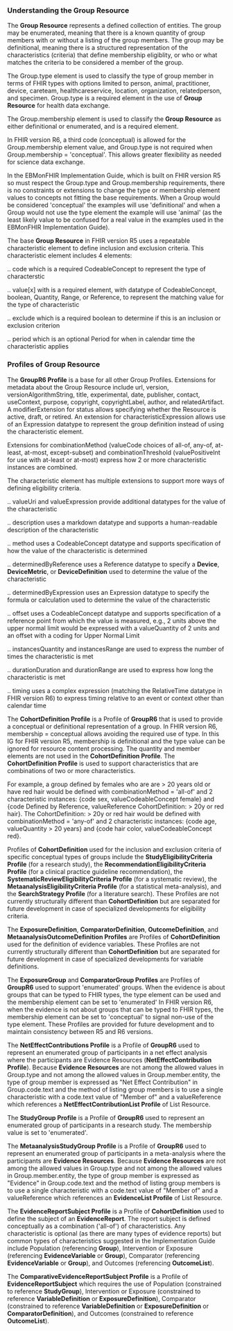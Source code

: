 ### Understanding the Group Resource

The <b>Group Resource</b> represents a defined collection of entities. The group may be enumerated, meaning that there is a known quantity of group members with or without a listing of the group members. The group may be definitional, meaning there is a structured representation of the characteristics (criteria) that define membership eligiblity, or who or what matches the criteria to be considered a member of the group.

The Group.type element is used to classify the type of group member in terms of FHIR types with options limited to person, animal, practitioner, device, careteam, healthcareservice, location, organization, relatedperson, and specimen. Group.type is a required element in the use of <b>Group Resource</b> for health data exchange.

The Group.membership element is used to classify the <b>Group Resource</b> as either definitional or enumerated, and is a required element.

In FHIR version R6, a third code (conceptual) is allowed for the Group.membership element value, and Group.type is not required when Group.membership = 'conceptual'. This allows greater flexibility as needed for science data exchange.

In the EBMonFHIR Implementation Guide, which is built on FHIR version R5 so must respect the Group.type and Group.membership requirements, there is no constraints or extensions to change the type or membership element values to concepts not fitting the base requirements. When a Group would be considered 'conceptual' the examples will use 'definitional' and when a Group would not use the type element the example will use 'animal' (as the least likely value to be confused for a real value in the examples used in the EBMonFHIR Implementation Guide).

The base <b>Group Resource</b> in FHIR version R5 uses a repeatable characteristic element to define inclusion and exclusion criteria. This characteristic element includes 4 elements:

.. code which is a required CodeableConcept to represent the type of characterstic

.. value[x] with is a required element, with datatype of CodeableConcept, boolean, Quantity, Range, or Reference, to represent the matching value for the type of characteristic

.. exclude which is a required boolean to determine if this is an inclusion or exclusion criterion

.. period which is an optional Period for when in calendar time the characteristic applies

### Profiles of Group Resource

The <b>GroupR6 Profile</b> is a base for all other Group Profiles. Extensions for metadata about the Group Resource include url, version, versionAlgorithmString, title, experimental, date, publisher, contact, useContext, purpose, copyright, copyrightLabel, author, and relatedArtifact. A modifierExtension for status allows specifying whether the Resource is active, draft, or retired. An extension for characteristicExpression allows use of an Expression datatype to represent the group definition instead of using the characteristic element.

Extensions for combinationMethod (valueCode choices of all-of, any-of, at-least, at-most, except-subset) and combinationThreshold (valuePositiveInt for use with at-least or at-most) express how 2 or more characteristic instances are combined.

The characteristic element has multiple extensions to support more ways of defining eligibility criteria.

.. valueUri and valueExpression provide additional datatypes for the value of the characteristic

.. description uses a markdown datatype and supports a human-readable description of the characteristic

.. method uses a CodeableConcept datatype and supports specification of how the value of the characteristic is determined

.. determinedByReference uses a Reference datatype to specify a <b>Device</b>, <b>DeviceMetric</b>, or <b>DeviceDefinition</b> used to determine the value of the characteristic

.. determinedByExpression uses an Expression datatype to specify the formula or calculation used to determine the value of the characteristic

.. offset uses a CodeableConcept datatype and supports specification of a reference point from which the value is measured, e.g., 2 units above the upper normal limit would be expressed with a valueQuantity of 2 units and an offset with a coding for Upper Normal Limit

.. instancesQuantity and instancesRange are used to express the number of times the characteristic is met

.. durationDuration and durationRange are used to express how long the characteristic is met

.. timing uses a complex expression (matching the RelativeTime datatype in FHIR version R6) to express timing relative to an event or context other than calendar time

The <b>CohortDefinition Profile</b> is a Profile of <b>GroupR6</b> that is used to provide a conceptual or definitional representation of a group. In FHIR version R6, membership = conceptual allows avoiding the required use of type. In this IG for FHIR version R5, membership is definitional and the type value can be ignored for resource content processing. The quantity and member elements are not used in the <b>CohortDefinition Profile</b>.
The <b>CohortDefinition Profile</b> is used to support characteristics that are combinations of two or more characteristics. 

For example, a group defined by females who are are > 20 years old or have red hair would be defined with combinationMethod = 'all-of' and 2 characteristic instances: {code sex, valueCodeableConcept female} and {code Defined by Reference, valueReference CohortDefinition: > 20y or red hair}. 
The CohortDefinition: > 20y or red hair would be defined with combinationMethod = 'any-of' and 2 characteristic instances: {code age, valueQuantity > 20 years} and {code hair color, valueCodeableConcept red}.

Profiles of <b>CohortDefinition</b> used for the inclusion and exclusion criteria of specific conceptual types of groups include the <b>StudyEligibilityCriteria Profile</b> (for a research study), the <b>RecommendationEligibilityCriteria Profile</b> (for a clinical practice guideline recommendation), the <b>SystematicReviewEligibilityCriteria Profile</b> (for a systematic review), the <b>MetaanalysisEligibilityCriteria Profile</b> (for a statistical meta-analysis), and the <b>SearchStrategy Profile</b> (for a literature search). These Profiles are not currently structurally different than <b>CohortDefinition</b> but are separated for future development in case of specialized developments for eligibility criteria.

The <b>ExposureDefinition</b>, <b>ComparatorDefinition</b>, <b>OutcomeDefinition</b>, and <b>MetaanalysisOutcomeDefinition Profiles</b> are Profiles of <b>CohortDefinition</b> used for the definition of evidence variables. These Profiles are not currently structurally different than <b>CohortDefinition</b> but are separated for future development in case of specialized developments for variable definitions.

The <b>ExposureGroup</b> and <b>ComparatorGroup Profiles</b> are Profiles of <b>GroupR6</b> used to support 'enumerated' groups. When the evidence is about groups that can be typed to FHIR types, the type element can be used and the membership element can be set to 'enumerated'  In FHIR version R6, when the evidence is not about groups that can be typed to FHIR types, the membership element can be set to 'conceptual' to signal non-use of the type element. These Profiles are provided for future development and to maintain consistency between R5 and R6 versions.

The <b>NetEffectContributions Profile</b> is a Profile of <b>GroupR6</b> used to represent an enumerated group of participants in a net effect analysis where the participants are Evidence Resources (<b>NetEffectContribution Profile</b>). Because <b>Evidence Resources</b> are not among the allowed values in Group.type and not among the allowed values in Group.member.entity, the type of group member is expressed as "Net Effect Contribution" in Group.code.text and the method of listing group members is to use a single characteristic with a code.text value of "Member of" and a valueReference which references a <b>NetEffectContributionList Profile</b> of List Resource.

The <b>StudyGroup Profile</b> is a Profile of <b>GroupR6</b> used to represent an enumerated group of participants in a research study. The membership value is set to 'enumerated'.

The <b>MetaanalysisStudyGroup Profile</b> is a Profile of <b>GroupR6</b> used to represent an enumerated group of participants in a meta-analysis where the participants are <b>Evidence Resources</b>. Because <b>Evidence Resources</b> are not among the allowed values in Group.type and not among the allowed values in Group.member.entity, the type of group member is expressed as "Evidence" in Group.code.text and the method of listing group members is to use a single characteristic with a code.text value of "Member of" and a valueReference which references an <b>EvidenceList Profile</b> of List Resource.

The <b>EvidenceReportSubject Profile</b> is a Profile of <b>CohortDefinition</b> used to define the subject of an <b>EvidenceReport</b>. The report subject is defined conceptually as a combination ('all-of') of characteristics. Any characteristic is optional (as there are many types of evidence reports) but common types of characteristics suggested in the Implementation Guide include Population (referencing <b>Group</b>), Intervention or Exposure (referencing <b>EvidenceVariable</b> or <b>Group</b>), Comparator (referencing <b>EvidenceVariable</b> or <b>Group</b>), and Outcomes (referencing <b>OutcomeList</b>).

The <b>ComparativeEvidenceReportSubject Profile</b> is a Profile of <b>EvidenceReportSubject</b> which requires the use of Population (constrained to reference <b>StudyGroup</b>), Intervention or Exposure (constrained to reference <b>VariableDefinition</b> or <b>ExposureDefinition</b>), Comparator (constrained to reference <b>VariableDefinition</b> or <b>ExposureDefinition</b> or <b>ComparatorDefinition</b>), and Outcomes (constrained to reference <b>OutcomeList</b>).

